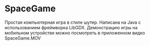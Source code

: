 # SpaceGame
Простая компьютерная игра в стиле шутер. Написана на Java с использованием фреймворка LibGDX. 
Демонстрацию игры на мобильном устройстве можно посмотреть в приложенном видео SpaceGame.MOV
